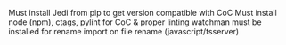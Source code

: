 Must install Jedi from pip to get version compatible with CoC
Must install node (npm), ctags, pylint for CoC & proper linting
watchman must be installed for rename import on file rename (javascript/tsserver)
